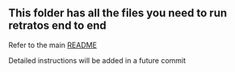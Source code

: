 ## This folder has all the files you need to run retratos end to end

Refer to the main [README](../README.MD)

Detailed instructions will be added in a future commit